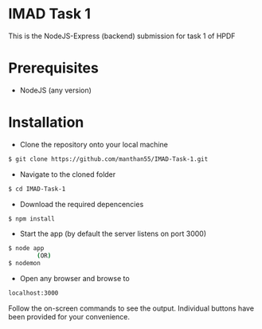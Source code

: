 # IMAD Task 1

This is the NodeJS-Express (backend) submission for task 1 of HPDF

# Prerequisites
- NodeJS (any version)
# Installation

- Clone the repository onto your local machine
```sh
$ git clone https://github.com/manthan55/IMAD-Task-1.git
```
- Navigate to the cloned folder
```sh
$ cd IMAD-Task-1
```
- Download the required depencencies

```sh
$ npm install
```
- Start the app (by default the server listens on port 3000)
```sh
$ node app
        (OR)
$ nodemon
```
- Open any browser and browse to
```sh
localhost:3000
```
Follow the on-screen commands to see the output.
Individual buttons have been provided for your convenience.
